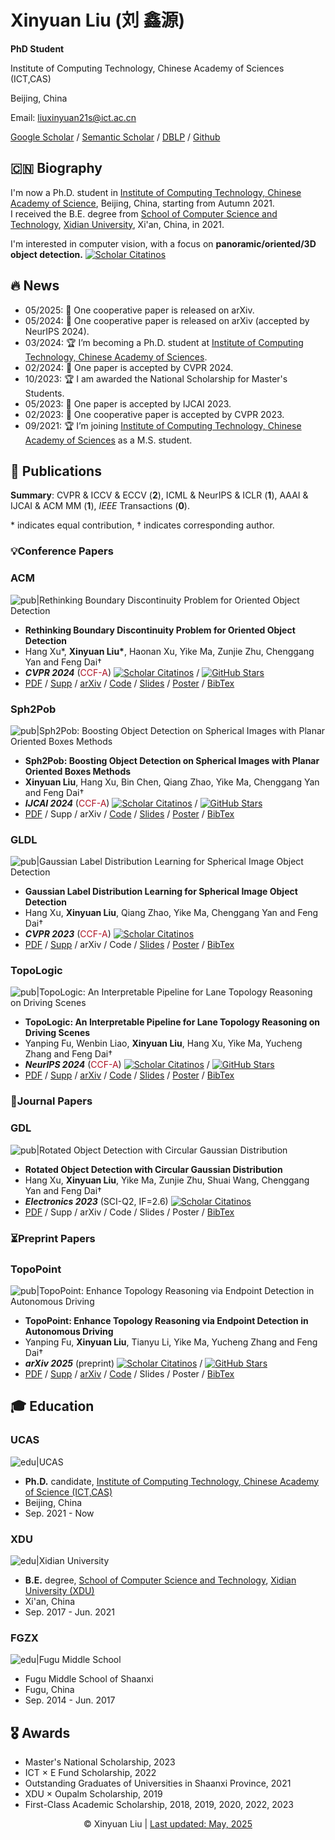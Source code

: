 <link rel="stylesheet" href="https://cdn.jsdelivr.net/npm/academicons@1.9.2/css/academicons.min.css">
<link rel="stylesheet" href="https://cdn.jsdelivr.net/npm/font-awesome@4.7.0/css/font-awesome.min.css" >

# Xinyuan Liu (刘 鑫源)

**PhD Student**

<!--<i class="fa fa-building" style="color: #0c4994;"></i> -->
Institute of Computing Technology, Chinese Academy of Sciences (ICT,CAS)  
<!--<i class="fa fa-map-marker" style="color: #0c4994;"></i>-->
Beijing, China  

<i class="fa fa-envelope" style="color: #0c4994;"></i>
Email: [liuxinyuan21s@ict.ac.cn](mailto:liuxinyuan21s@ict.ac.cn)  

<i class="ai ai-google-scholar" style="color: #0c4994;"></i>
[Google Scholar](https://scholar.google.com/citations?user=eXwizz8AAAAJ) / 
<i class="ai ai-semantic-scholar" style="color: #3B5998;"></i>
[Semantic Scholar](https://www.semanticscholar.org/author/Xinyuan-Liu/150344255) /
<i class="ai ai-dblp" style="color: #0c4994;"></i>
[DBLP](https://dblp.org/pid/202/2370-3) / 
<i class="fa fa-github" style="color: #171515;"></i>
[Github](https://github.com/antxinyuan)  

## 🇨🇳 Biography 
I'm now a Ph.D. student in [Institute of Computing Technology, Chinese Academy of Science](http://www.ict.ac.cn), Beijing, China, starting from Autumn 2021.  
I received the B.E. degree from [School of Computer Science and Technology](https://cs.xidian.edu.cn), [Xidian University](https://www.xidian.edu.cn), Xi'an, China, in 2021.  


I'm interested in computer vision, with a focus on **panoramic/oriented/3D object detection.**  [![Scholar Citatinos](https://img.shields.io/badge/Citations--blue.svg?logo=google-scholar)](https://scholar.google.com/citations?user=eXwizz8AAAAJ)

## 🔥 News
- 05/2025: 🎉 One cooperative paper is released on arXiv. 
- 05/2024: 🎉 One cooperative paper is released on arXiv (accepted by NeurIPS 2024).  
- 03/2024: 🏆 I’m becoming a Ph.D. student at [Institute of Computing Technology, Chinese Academy of Sciences](http://www.ict.ac.cn).  
- 02/2024: 🎉 One paper is accepted by CVPR 2024. 
- 10/2023: 🏆 I am awarded the National Scholarship for Master's Students. 
- 05/2023: 🎉 One paper is accepted by IJCAI 2023.  
- 02/2023: 🎉 One cooperative paper is accepted by CVPR 2023.  
- 09/2021: 🏆 I’m joining [Institute of Computing Technology, Chinese Academy of Sciences](http://www.ict.ac.cn) as a M.S. student.  

## 📝 Publications  
**Summary**: CVPR & ICCV & ECCV (**2**), ICML & NeurIPS & ICLR (**1**), AAAI & IJCAI & ACM MM (**1**), *IEEE* Transactions (**0**).  

\* indicates equal contribution, † indicates corresponding author.  

### 💡Conference Papers

### ACM
![pub|Rethinking Boundary Discontinuity Problem for Oriented Object Detection](docs/cvpr2024/thumbnail.png) 

- **Rethinking Boundary Discontinuity Problem for Oriented Object Detection**
- Hang Xu\*, **Xinyuan Liu\***, Haonan Xu, Yike Ma, Zunjie Zhu, Chenggang Yan and Feng Dai†
- ***CVPR 2024*** (<span style="color:#ae1324;">CCF-A</span>) [![Scholar Citatinos](https://img.shields.io/badge/Citations--blue.svg?logo=google-scholar)](https://scholar.google.com/citations?view_op=view_citation&citation_for_view=eXwizz8AAAAJ:d1gkVwhDpl0C) / [![GitHub Stars](https://img.shields.io/github/stars/hangxu-cv/cvpr24acm?style=social)](https://github.com/hangxu-cv/cvpr24acm)
- [PDF](https://openaccess.thecvf.com/content/CVPR2024/papers/Xu_Rethinking_Boundary_Discontinuity_Problem_for_Oriented_Object_Detection_CVPR_2024_paper.pdf) / [Supp](https://openaccess.thecvf.com/content/CVPR2024/supplemental/Xu_Rethinking_Boundary_Discontinuity_CVPR_2024_supplemental.pdf) / [arXiv](https://arxiv.org/abs/2305.10061) / [Code](https://github.com/hangxu-cv/cvpr24acm) / [Slides](docs/cvpr2024/acm_slides.pdf) / [Poster](docs/cvpr2024/acm_poster.pdf) / [BibTex](docs/cvpr2024/bibtex.txt)  


### Sph2Pob
![pub|Sph2Pob: Boosting Object Detection on Spherical Images with Planar Oriented Boxes Methods](docs/ijcai2023/thumbnail.png)  

- **Sph2Pob: Boosting Object Detection on Spherical Images with Planar Oriented Boxes Methods**
- **Xinyuan Liu**, Hang Xu, Bin Chen, Qiang Zhao, Yike Ma, Chenggang Yan and Feng Dai†  
- ***IJCAI 2024*** (<span style="color:#ae1324;">CCF-A</span>) [![Scholar Citatinos](https://img.shields.io/badge/Citations--blue.svg?logo=google-scholar)](https://scholar.google.com/citations?view_op=view_citation&citation_for_view=eXwizz8AAAAJ:qjMakFHDy7sC) / [![GitHub Stars](https://img.shields.io/github/stars/antxinyuan/sph2pob?style=social)](https://github.com/antxinyuan/sph2pob)
- [PDF](https://www.ijcai.org/proceedings/2023/0137.pdf) / Supp / arXiv / [Code](https://github.com/antxinyuan/sph2pob) / [Slides](docs/ijcai2023/sph2pob_slides.pdf) / [Poster](docs/ijcai2023/sph2pob_poster.pdf) / [BibTex](docs/ijcai2023/bibtex.txt)  


### GLDL
![pub|Gaussian Label Distribution Learning for Spherical Image Object Detection](docs/cvpr2023/thumbnail.png)  

- **Gaussian Label Distribution Learning for Spherical Image Object Detection**  
- Hang Xu, **Xinyuan Liu**, Qiang Zhao, Yike Ma, Chenggang Yan and Feng Dai†  
- ***CVPR 2023*** (<span style="color:#ae1324;">CCF-A</span>) [![Scholar Citatinos](https://img.shields.io/badge/Citations--blue.svg?logo=google-scholar)](https://scholar.google.com/citations?view_op=view_citation&citation_for_view=eXwizz8AAAAJ:9yKSN-GCB0IC) 
- [PDF](https://openaccess.thecvf.com/content/CVPR2023/papers/Xu_Gaussian_Label_Distribution_Learning_for_Spherical_Image_Object_Detection_CVPR_2023_paper.pdf) / [Supp](https://openaccess.thecvf.com/content/CVPR2023/supplemental/Xu_Gaussian_Label_Distribution_CVPR_2023_supplemental.pdf) / arXiv / Code / [Slides](docs/cvpr2023/gldl_slides.pdf) / [Poster](docs/cvpr2023/gldl_poster.pdf) / [BibTex](docs/cvpr2023/bibtex.txt)  


### TopoLogic
![pub|TopoLogic: An Interpretable Pipeline for Lane Topology Reasoning on Driving Scenes](docs/neurips2024/thumbnail.png)  

- **TopoLogic: An Interpretable Pipeline for Lane Topology Reasoning on Driving Scenes**  
- Yanping Fu, Wenbin Liao, **Xinyuan Liu**, Hang Xu, Yike Ma, Yucheng Zhang and Feng Dai†  
- ***NeurIPS 2024*** (<span style="color:#ae1324;">CCF-A</span>) 	[![Scholar Citatinos](https://img.shields.io/badge/Citations--blue.svg?logo=google-scholar)](https://scholar.google.com/citations?view_op=view_citation&citation_for_view=eXwizz8AAAAJ:WF5omc3nYNoC) / [![GitHub Stars](https://img.shields.io/github/stars/franpin/topoLogic?style=social)](https://github.com/franpin/topoLogic)
- [PDF](https://proceedings.neurips.cc/paper_files/paper/2024/file/7116cda41d75d580bae15d9e484a8466-Paper-Conference.pdf) / [Supp](https://proceedings.neurips.cc/paper_files/paper/2024/file/7116cda41d75d580bae15d9e484a8466-Supplemental-Conference.zip) / [arXiv](https://arxiv.org/abs/2405.14747) / [Code](https://github.com/franpin/topoLogic) / [Slides](docs/neurips2024/topologic_slides.pdf) / [Poster](docs/neurips2024/topologic_poster.pdf) / [BibTex](docs/neurips2024/bibtex.txt)  

### 🔬Journal Papers

### GDL
![pub|Rotated Object Detection with Circular Gaussian Distribution](docs/electronics2023/thumbnail.png)  
- **Rotated Object Detection with Circular Gaussian Distribution**  
- Hang Xu, **Xinyuan Liu**, Yike Ma, Zunjie Zhu, Shuai Wang, Chenggang Yan and Feng Dai†  
- ***Electronics 2023***  (SCI-Q2, IF=2.6)	[![Scholar Citatinos](https://img.shields.io/badge/Citations--blue.svg?logo=google-scholar)](https://scholar.google.com/citations?view_op=view_citation&citation_for_view=eXwizz8AAAAJ:2osOgNQ5qMEC)
- [PDF](https://pdfs.semanticscholar.org/e6c0/7c88e0dca164d5f318c9dc3eac69f5c82f88.pdf) / Supp / arXiv / Code / Slides / Poster / [BibTex](docs/electronics2023/bibtex.txt)

### ⏳Preprint Papers

### TopoPoint
![pub|TopoPoint: Enhance Topology Reasoning via Endpoint Detection in Autonomous Driving](docs/arxiv2025/thumbnail.png)  

- **TopoPoint: Enhance Topology Reasoning via Endpoint Detection in Autonomous Driving**  
- Yanping Fu, **Xinyuan Liu**, Tianyu Li, Yike Ma, Yucheng Zhang and Feng Dai†  
- ***arXiv 2025*** (preprint) [![Scholar Citatinos](https://img.shields.io/badge/Citations--blue.svg?logo=google-scholar)](https://scholar.google.com/citations?view_op=view_citation&citation_for_view=eXwizz8AAAAJ:ufrVoPGSRksC) / [![GitHub Stars](https://img.shields.io/github/stars/franpin/topopoint?style=social)](https://github.com/franpin/topopoint)
- [PDF](https://arxiv.org/pdf/2505.17771) / [Supp](https://arxiv.org/pdf/2505.17771#page=11) / [arXiv](https://arxiv.org/abs/2505.17771) / [Code](https://github.com/franpin/topopoint) / Slides / Poster / [BibTex](docs/arxiv2025/bibtex.txt)  

## 🎓 Education
### UCAS
![edu|UCAS](images/ucas.jpg)

- **Ph.D.** candidate, [Institute of Computing Technology, Chinese Academy of Science (ICT,CAS)](http://www.ict.ac.cn) 
- Beijing, China 
- Sep. 2021 - Now 

### XDU
![edu|Xidian University](images/xidian.png)

- **B.E.** degree, [School of Computer Science and Technology](https://cs.xidian.edu.cn), [Xidian University (XDU)](https://www.xidian.edu.cn) 
- Xi'an, China 
- Sep. 2017 - Jun. 2021 

### FGZX
![edu|Fugu Middle School](images/fgzx.png)

- Fugu Middle School of Shaanxi 
- Fugu, China 
- Sep. 2014 - Jun. 2017 

## 🎖 Awards  
- Master's National Scholarship, 2023  
- ICT × E Fund Scholarship, 2022  
- Outstanding Graduates of Universities in Shaanxi Province, 2021  
- XDU × Oupalm Scholarship, 2019  
- First-Class Academic Scholarship, 2018, 2019, 2020, 2022, 2023  

<center>
&copy; Xinyuan Liu | <a href="https://github.com/antxinyuan/antxinyuan.github.io">Last updated: May, 2025</a>
</center>

